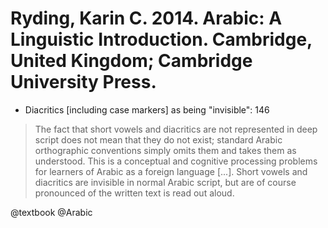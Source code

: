 # Ryding, Karin C. 2014. Arabic: A Linguistic Introduction. Cambridge, United Kingdom; Cambridge University Press.

- Diacritics [including case markers] as being "invisible": 146

> The fact that short vowels and diacritics are not represented in deep script does not mean that they do not exist; standard Arabic orthographic conventions simply omits them and takes them as understood. This is a conceptual and cognitive processing problems for learners of Arabic as a foreign language [...]. Short vowels and diacritics are invisible in normal Arabic script, but are of course pronounced of the written text is read out aloud.

@textbook
@Arabic
